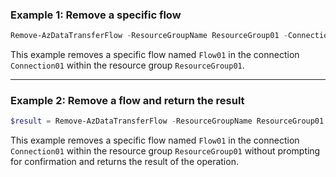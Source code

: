 ### Example 1: Remove a specific flow
```powershell
Remove-AzDataTransferFlow -ResourceGroupName ResourceGroup01 -ConnectionName Connection01 -Name Flow01
```

This example removes a specific flow named `Flow01` in the connection `Connection01` within the resource group `ResourceGroup01`.

---

### Example 2: Remove a flow and return the result
```powershell
$result = Remove-AzDataTransferFlow -ResourceGroupName ResourceGroup01 -ConnectionName Connection01 -Name Flow01 -PassThru -Confirm:$false
```

This example removes a specific flow named `Flow01` in the connection `Connection01` within the resource group `ResourceGroup01` without prompting for confirmation and returns the result of the operation.
